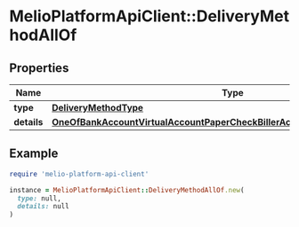 # MelioPlatformApiClient::DeliveryMethodAllOf

## Properties

| Name | Type | Description | Notes |
| ---- | ---- | ----------- | ----- |
| **type** | [**DeliveryMethodType**](DeliveryMethodType.md) |  |  |
| **details** | [**OneOfBankAccountVirtualAccountPaperCheckBillerAccountDomesticWireAccount**](OneOfBankAccountVirtualAccountPaperCheckBillerAccountDomesticWireAccount.md) |  |  |

## Example

```ruby
require 'melio-platform-api-client'

instance = MelioPlatformApiClient::DeliveryMethodAllOf.new(
  type: null,
  details: null
)
```

